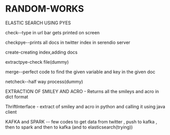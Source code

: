# RANDOM-WORKS

ELASTIC SEARCH USING PYES

check--type in url bar gets printed on screen

checkpye--prints all docs in twitter index in serendio server

create-creating index,adding docs

extractpye-check file(dummy)

merge--perfect code to find the given variable and key in the given doc

netcheck--half way process(dummy)


EXTRACTION OF SMILEY AND ACRO - Returns all the smileys and acro in dict format 

ThriftInterface - extract of smiley and acro in python and calling it using java client

KAFKA and SPARK -- few codes to get data from twitter , push to kafka , then to spark and then to kafka (and to elasticsearch(trying))
